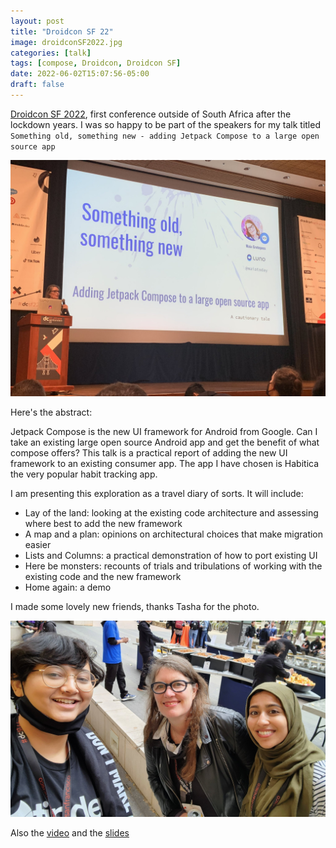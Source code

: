 ```yaml
---
layout: post
title: "Droidcon SF 22"
image: droidconSF2022.jpg
categories: [talk]
tags: [compose, Droidcon, Droidcon SF]
date: 2022-06-02T15:07:56-05:00
draft: false
---
```

[Droidcon SF 2022](https://www.sf.droidcon.com/), first conference outside of South Africa after the lockdown years. I was so happy to be part of the speakers for my talk titled `Something old, something new - adding Jetpack Compose to a large open source app` 

![On stage](dcsf22_maia.jpg)

Here's the abstract:

Jetpack Compose is the new UI framework for Android from Google. Can I take an existing large open source Android app and get the benefit of what compose offers? This talk is a practical report of adding the new UI framework to an existing consumer app. The app I have chosen is Habitica the very popular habit tracking app.

I am presenting this exploration as a travel diary of sorts. It will include:
* Lay of the land: looking at the existing code architecture and assessing where best to add the new framework
* A map and a plan: opinions on architectural choices that make migration easier
* Lists and Columns: a practical demonstration of how to port existing UI
* Here be monsters: recounts of trials and tribulations of working with the existing code and the new framework
* Home again: a demo

I made some lovely new friends, thanks Tasha for the photo.

![Friends](dcsf22_newfriends.jpg)

Also the [video](https://www.droidcon.com/2022/06/28/something-old-something-new-adding-jetpack-compose-to-a-large-open-source-android-app/) and the [slides](https://www.slideshare.net/MaiaGrotepass1/something-old-something-newpdf-251915366)
